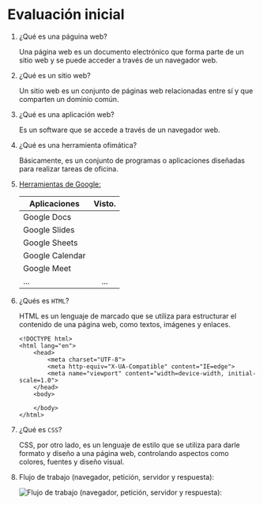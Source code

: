 # Evaluación inicial

1. ¿Qué es una páguina web?

    Una página web es un documento electrónico que forma parte de un sitio web y se puede acceder a través de un navegador web.

2. ¿Qué es un sitio web?

    Un sitio web es un conjunto de páginas web relacionadas entre sí y que comparten un dominio común.

3. ¿Qué es una aplicación web?

    Es un software que se accede a través de un navegador web.

4. ¿Qué es una herramienta ofimática?

    Básicamente, es un conjunto de programas o aplicaciones diseñadas para realizar tareas de oficina.

5. [Herramientas de Google:](https://www.google.com/intl/es-419/chrome/browser-tools/ "Herramientas de Google")

    | Aplicaciones      | Visto.          |
    | ------------------|:---------------:| 
    | Google Docs       || 
    | Google Slides     || 
    | Google Sheets     || 
    | Google Calendar   || 
    | Google Meet       || 
    | ...               |...|


6. ¿Qués es ``HTML``?

    HTML es un lenguaje de marcado que se utiliza para estructurar el contenido de una página web, como textos, imágenes y enlaces.

    ```
    <!DOCTYPE html>
    <html lang="en">
        <head>
            <meta charset="UTF-8">
            <meta http-equiv="X-UA-Compatible" content="IE=edge">
            <meta name="viewport" content="width=device-width, initial-scale=1.0">
        </head>
        <body>

        </body>
    </html>
    ```
7. ¿Qué es ``CSS``?

    CSS, por otro lado, es un lenguaje de estilo que se utiliza para darle formato y diseño a una página web, controlando aspectos como colores, fuentes y diseño visual.

8. Flujo de trabajo (navegador, petición, servidor y respuesta):

    ![Flujo de trabajo (navegador, petición, servidor y respuesta):](https://helpx.adobe.com/content/dam/help/es/dreamweaver/using/web-applications/jcr%3Acontent/main-pars/image_0/ds_process_static.png.img.png "Flujo de trabajo")
